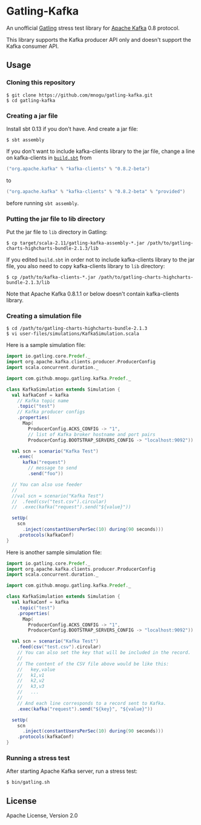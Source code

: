 # Gatling-Kafka

An unofficial [Gatling](http://gatling.io/) stress test library
for [Apache Kafka](http://kafka.apache.org/) 0.8 protocol.

This library supports the Kafka producer API only
and doesn't support the Kafka consumer API.

## Usage

### Cloning this repository

    $ git clone https://github.com/mnogu/gatling-kafka.git
    $ cd gatling-kafka

### Creating a jar file

Install sbt 0.13 if you don't have. And create a jar file:

    $ sbt assembly

If you don't want to include kafka-clients library to the jar file,
change a line on kafka-clients in [`build.sbt`](build.sbt) from

```scala
("org.apache.kafka" % "kafka-clients" % "0.8.2-beta")
```

to

```scala
("org.apache.kafka" % "kafka-clients" % "0.8.2-beta" % "provided")
```

before running `sbt assembly`.

### Putting the jar file to lib directory

Put the jar file to `lib` directory in Gatling:

    $ cp target/scala-2.11/gatling-kafka-assembly-*.jar /path/to/gatling-charts-highcharts-bundle-2.1.3/lib

If you edited `build.sbt` in order not to include kafka-clients library
to the jar file, you also need to copy kafka-clients library to `lib` directory:

    $ cp /path/to/kafka-clients-*.jar /path/to/gatling-charts-highcharts-bundle-2.1.3/lib

Note that Apache Kafka 0.8.1.1 or below doesn't contain kafka-clients library.

###  Creating a simulation file

    $ cd /path/to/gatling-charts-highcharts-bundle-2.1.3
    $ vi user-files/simulations/KafkaSimulation.scala

Here is a sample simulation file:

```scala
import io.gatling.core.Predef._
import org.apache.kafka.clients.producer.ProducerConfig
import scala.concurrent.duration._

import com.github.mnogu.gatling.kafka.Predef._

class KafkaSimulation extends Simulation {
  val kafkaConf = kafka
    // Kafka topic name
    .topic("test")
    // Kafka producer configs
    .properties(
      Map(
        ProducerConfig.ACKS_CONFIG -> "1",
        // list of Kafka broker hostname and port pairs
        ProducerConfig.BOOTSTRAP_SERVERS_CONFIG -> "localhost:9092"))

  val scn = scenario("Kafka Test")
    .exec(
      kafka("request")
        // message to send
        .send("foo"))

  // You can also use feeder
  //
  //val scn = scenario("Kafka Test")
  //  .feed(csv("test.csv").circular)
  //  .exec(kafka("request").send("${value}"))

  setUp(
    scn
      .inject(constantUsersPerSec(10) during(90 seconds)))
    .protocols(kafkaConf)
}
```

Here is another sample simulation file:

```scala
import io.gatling.core.Predef._
import org.apache.kafka.clients.producer.ProducerConfig
import scala.concurrent.duration._

import com.github.mnogu.gatling.kafka.Predef._

class KafkaSimulation extends Simulation {
  val kafkaConf = kafka
    .topic("test")
    .properties(
      Map(
        ProducerConfig.ACKS_CONFIG -> "1",
        ProducerConfig.BOOTSTRAP_SERVERS_CONFIG -> "localhost:9092"))

  val scn = scenario("Kafka Test")
    .feed(csv("test.csv").circular)
    // You can also set the key that will be included in the record.
    //
    // The content of the CSV file above would be like this:
    //   key,value
    //   k1,v1
    //   k2,v2
    //   k3,v3
    //   ...
    //
    // And each line corresponds to a record sent to Kafka.
    .exec(kafka("request").send("${key}", "${value}"))

  setUp(
    scn
      .inject(constantUsersPerSec(10) during(90 seconds)))
    .protocols(kafkaConf)
}
```

### Running a stress test

After starting Apache Kafka server, run a stress test:

    $ bin/gatling.sh

## License

Apache License, Version 2.0
